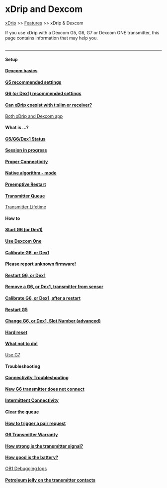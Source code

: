 # xDrip and Dexcom  
[xDrip](../README.md) >> [Features](./Features_page.md) >> xDrip & Dexcom  
  
If you use xDrip with a Dexcom G5, G6, G7 or Dexcom ONE transmitter, this page contains information that may help you.  
<br/>  
  
---  
  
#### **Setup**
#### [Dexcom basics](./Dexcom-Basics.md)
#### [G5 recommended settings](./G5-Recommended-Settings.md)
#### [G6 (or Dex1) recommended settings](./G6-Recommended-Settings.md)
#### [Can xDrip coexist with t:slim or receiver?](./Receiver-or-tslim-and-xDrip.md)
 [Both xDrip and Dexcom app](./xDrip-and-Dexcom-app.md)  
  
#### **What is ...?**
#### [G5/G6/Dex1 Status](./StatusG5G6.md)
#### [Session in progress](./Session-in-progress.md)
#### [Proper Connectivity](./Proper-connectivity.md)
#### [Native algorithm - mode](./Native-Algorithm.md)
#### [Preemptive Restart](./Preemptive-Restart.md)
#### [Transmitter Queue](./Transmitter-Queue.md)
 [Transmitter Lifetime](./Transmitter-lifetime.md)  
  
#### **How to**
#### [Start G6 (or Dex1)](./Starting-G6.md)
#### [Use Dexcom One](./Dexcom-One.md)
#### [Calibrate G6, or Dex1](./Calibrate-G6.md)
#### [Please report unknown firmware!](./Report-firmware.md)
#### [Restart G6, or Dex1](./Restart-G6-sensor.md)
#### [Remove a G6, or Dex1, transmitter from sensor](./Remove-transmitter.md)
#### [Calibrate G6, or Dex1, after a restart](./Calibrate-after-G6Restart.md)
#### [Restart G5](./Restart-G5-sensor.md)
#### [Change G6, or Dex1, Slot Number (advanced)](./G6_slot.md)
#### [Hard reset](./Hard-Reset.md)
#### [What not to do!](./What-not-to-do.md)
 [Use G7](./Dexcom/G7.md)  
  
#### **Troubleshooting**
#### [Connectivity Troubleshooting](./Connectivity-troubleshoot.md)
#### [New G6 transmitter does not connect](./Dexcom/NewG6TX_Activation.md)
#### [Intermittent Connectivity](./Intermittent.md)
#### [Clear the queue](./Clear-queue.md)
#### [How to trigger a pair request](./MissedPairRequest.md)
#### [G6 Transmitter Warranty](./G6_Warranty.md)
#### [How strong is the transmitter signal?](./Bluetooth-Scanner.md)
#### [How good is the battery?](./Battery-condition.md)
 [OB1 Debugging logs](./Dexcom/OB1Debug.md)  
  
#### [Petroleum jelly on the transmitter contacts](./Petroleum-jelly-in-Dexcom-G6-Sensor.md)
